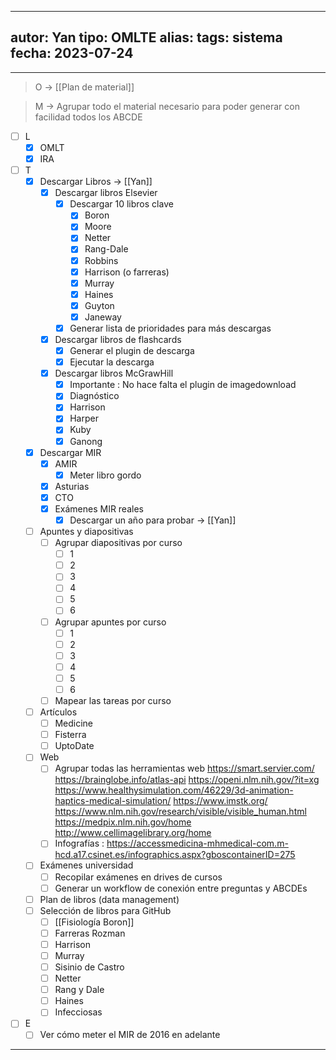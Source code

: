
---
autor: Yan
tipo: OMLTE
alias:
tags: sistema
fecha: 2023-07-24
---

- - -

> O -> [[Plan de material]]

> M -> Agrupar todo el material necesario para poder generar con facilidad todos los ABCDE

- [ ] L
	- [x] OMLT
	- [x] IRA

- [ ] T
	- [x] Descargar Libros  -> [[Yan]]
		- [x] Descargar libros Elsevier
			- [x] Descargar 10 libros clave
				- [x] Boron
				- [x] Moore
				- [x] Netter
				- [x] Rang-Dale
				- [x] Robbins
				- [x] Harrison (o farreras)
				- [x] Murray
				- [x] Haines
				- [x] Guyton
				- [x] Janeway
			- [x] Generar lista de prioridades para más descargas
		- [x] Descargar libros de flashcards
			- [x] Generar el plugin de descarga
			- [x] Ejecutar la descarga
		- [x] Descargar libros McGrawHill
			- [x] Importante : No hace falta el plugin de imagedownload 
			- [x] Diagnóstico
			- [x] Harrison
			- [x] Harper
			- [x] Kuby
			- [x] Ganong
	- [x] Descargar MIR
		- [x] AMIR
			- [x] Meter libro gordo
		- [x] Asturias
		- [x] CTO
		- [x] Exámenes MIR reales
			- [x] Descargar un año para probar -> [[Yan]]
	- [ ] Apuntes y diapositivas
		- [ ] Agrupar diapositivas por curso
			- [ ] 1
			- [ ] 2
			- [ ] 3
			- [ ] 4
			- [ ] 5
			- [ ] 6
		- [ ] Agrupar apuntes por curso
			- [ ] 1
			- [ ] 2
			- [ ] 3
			- [ ] 4
			- [ ] 5
			- [ ] 6
		- [ ] Mapear las tareas por curso
	- [ ] Artículos
		- [ ] Medicine
		- [ ] Fisterra
		- [ ] UptoDate
	- [ ] Web
		- [ ] Agrupar todas las herramientas web
			https://smart.servier.com/
			https://brainglobe.info/atlas-api
			https://openi.nlm.nih.gov/?it=xg
			https://www.healthysimulation.com/46229/3d-animation-haptics-medical-simulation/
			https://www.imstk.org/
			https://www.nlm.nih.gov/research/visible/visible_human.html
			https://medpix.nlm.nih.gov/home
			http://www.cellimagelibrary.org/home
		- [ ] Infografías : https://accessmedicina-mhmedical-com.m-hcd.a17.csinet.es/infographics.aspx?gboscontainerID=275
	- [ ] Exámenes universidad
		- [ ] Recopilar exámenes en drives de cursos
		- [ ] Generar un workflow de conexión entre preguntas y ABCDEs

	- [ ] Plan de libros (data management)
	- [ ] Selección de libros para GitHub
		- [ ] [[Fisiología Boron]]
		- [ ] Farreras Rozman
		- [ ] Harrison
		- [ ] Murray
		- [ ] Sisinio de Castro
		- [ ] Netter
		- [ ] Rang y Dale
		- [ ] Haines
		- [ ] Infecciosas
- [ ] E
	- [ ] Ver cómo meter el MIR de 2016 en adelante
- - -